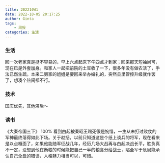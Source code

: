 ```yaml
---
title: 202210W1
date: 2022-10-05 20:17:25
author: Ginta
tags:
    - 周报
categories: 生活
---
```

### 生活
回一次老家真是挺不容易的，早上六点起床下午四点才到家；回来那天短袖尚可，现在已是外套加身。和家人一起把前院的土豆收了一下，很多年没有做农活了，手法已然生疏。本来二舅家的姐姐是要回来举办婚礼的，突然县里管控升级就作罢了，想凑个热闹都不行。

### 技术
国庆优先，其他滞后～

### 读书
《大秦帝国三下》 100%
看到白起被秦昭王赐死很是惋惜，一生从未打过败仗的军神最终落得如此下场。关于赵括，以前只知道这是个纸上谈兵的将军，现在看来是以点概面了，如果他能随军征战几年，经历几场大战再与白起决战长平，胜负真不一定，没想到他在断粮的时候能把自己一半的粮食分给战士，陷全军于危局能承认自己全盘的错误，人格魅力相当可以，可惜。